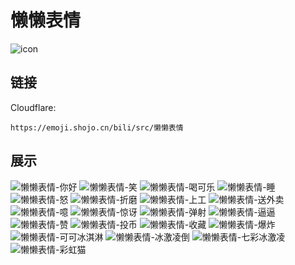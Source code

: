 # 懒懒表情
![icon](https://emoji.shojo.cn/bili/src/懒懒表情/icon.png)
## 链接
Cloudflare:
```
https://emoji.shojo.cn/bili/src/懒懒表情
```
## 展示
![懒懒表情-你好](https://emoji.shojo.cn/bili/src/懒懒表情/懒懒表情-你好.png)
![懒懒表情-笑](https://emoji.shojo.cn/bili/src/懒懒表情/懒懒表情-笑.png)
![懒懒表情-喝可乐](https://emoji.shojo.cn/bili/src/懒懒表情/懒懒表情-喝可乐.png)
![懒懒表情-睡](https://emoji.shojo.cn/bili/src/懒懒表情/懒懒表情-睡.png)
![懒懒表情-怒](https://emoji.shojo.cn/bili/src/懒懒表情/懒懒表情-怒.png)
![懒懒表情-折磨](https://emoji.shojo.cn/bili/src/懒懒表情/懒懒表情-折磨.png)
![懒懒表情-上工](https://emoji.shojo.cn/bili/src/懒懒表情/懒懒表情-上工.png)
![懒懒表情-送外卖](https://emoji.shojo.cn/bili/src/懒懒表情/懒懒表情-送外卖.png)
![懒懒表情-噫](https://emoji.shojo.cn/bili/src/懒懒表情/懒懒表情-噫.png)
![懒懒表情-惊讶](https://emoji.shojo.cn/bili/src/懒懒表情/懒懒表情-惊讶.png)
![懒懒表情-弹射](https://emoji.shojo.cn/bili/src/懒懒表情/懒懒表情-弹射.png)
![懒懒表情-逼逼](https://emoji.shojo.cn/bili/src/懒懒表情/懒懒表情-逼逼.png)
![懒懒表情-赞](https://emoji.shojo.cn/bili/src/懒懒表情/懒懒表情-赞.png)
![懒懒表情-投币](https://emoji.shojo.cn/bili/src/懒懒表情/懒懒表情-投币.png)
![懒懒表情-收藏](https://emoji.shojo.cn/bili/src/懒懒表情/懒懒表情-收藏.png)
![懒懒表情-爆炸](https://emoji.shojo.cn/bili/src/懒懒表情/懒懒表情-爆炸.png)
![懒懒表情-可可冰淇淋](https://emoji.shojo.cn/bili/src/懒懒表情/懒懒表情-可可冰淇淋.png)
![懒懒表情-冰激凌倒](https://emoji.shojo.cn/bili/src/懒懒表情/懒懒表情-冰激凌倒.png)
![懒懒表情-七彩冰激凌](https://emoji.shojo.cn/bili/src/懒懒表情/懒懒表情-七彩冰激凌.png)
![懒懒表情-彩虹猫](https://emoji.shojo.cn/bili/src/懒懒表情/懒懒表情-彩虹猫.png)
